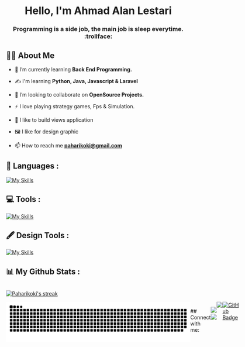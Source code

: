 
<h1 align="center">Hello, I'm Ahmad Alan Lestari</h1>
<h3 align="center">Programming is a side job, the main job is sleep everytime. :trollface:</h3>


## 🙋‍♂️ About Me

- 🌱 I’m currently learning **Back End Programming.**

- :writing_hand: I'm learning **Python, Java, Javascript & Laravel**

- 👯 I’m looking to collaborate on **OpenSource Projects.**

- ⚡ I love playing strategy games, Fps & Simulation.

- :art: I like to build views application

- :framed_picture: I like for design graphic

- 📫 How to reach me **paharikoki@gmail.com**

## :notebook_with_decorative_cover: Languages :

[![My Skills](https://skillicons.dev/icons?i=java,js,dart,dotnet,py,php,nodejs,vue,spring,react,nextjs,flutter,fastapi,laravel&theme=dark&perline=7)](https://skillicons.dev)

## :computer: Tools :

[![My Skills](https://skillicons.dev/icons?i=linux,visualstudio,idea,git&theme=dark&perline=7)](https://skillicons.dev)

## :fountain_pen: Design Tools :

[![My Skills](https://skillicons.dev/icons?i=figma,ps,pr,ai,sketchup&theme=dark&perline=7)](https://skillicons.dev)


<h2> 📊 My Github Stats : </h2>
<div style="display:flex;">  
<br>
<p align="left">
    <a href="https://github.com/paharikoki/github-readme-streak-stats">
        <img title="🔥 Get streak stats for your profile at git.io/streak-stats" alt="Paharikoki's streak" src="https://github-readme-streak-stats.herokuapp.com/?user=paharikoki&theme=black-ice&hide_border=true&stroke=0000&background=060A0CD0"/>
    </a>
</p>
</div>

<div style="display:flex;">
<img width="100%" align="right" alt="Snake" src="https://github.com/anKordii/anKordii/blob/output/github-contribution-grid-snake.svg"><br>
## Connect with me:
<p align="left">

 <a href = "https://www.instagram.com/ahmadalan28/"><img src="https://skillicons.dev/icons?i=instagram&theme=dark&perline=7"/></a>
 <a href = "https://web.facebook.com/people/Ahmad-Alan/100009959614136/"><img src="https://img.icons8.com/fluent/48/000000/facebook-new.png"/></a>

</p>
<a href="https://github.com/Meghna-DAS/github-profile-views-counter">
    <img src="https://komarev.com/ghpvc/?username=paharikoki">
</a>
<a href="https://github.com/paharikoki?tab=followers"><img src="https://img.shields.io/github/followers/paharikoki?label=Followers&style=social" alt="GitHub Badge"></a>
